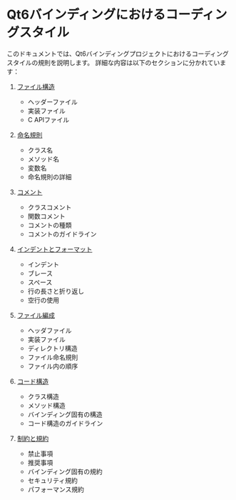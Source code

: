 # Qt6バインディングにおけるコーディングスタイル

このドキュメントでは、Qt6バインディングプロジェクトにおけるコーディングスタイルの規則を説明します。
詳細な内容は以下のセクションに分かれています：

1. [ファイル構造](coding_style/1_file_structure.md)
   - ヘッダーファイル
   - 実装ファイル
   - C APIファイル

2. [命名規則](coding_style/2_naming_conventions.md)
   - クラス名
   - メソッド名
   - 変数名
   - 命名規則の詳細

3. [コメント](coding_style/3_comments.md)
   - クラスコメント
   - 関数コメント
   - コメントの種類
   - コメントのガイドライン

4. [インデントとフォーマット](coding_style/4_indentation_and_formatting.md)
   - インデント
   - ブレース
   - スペース
   - 行の長さと折り返し
   - 空行の使用

5. [ファイル編成](coding_style/5_file_organization.md)
   - ヘッダファイル
   - 実装ファイル
   - ディレクトリ構造
   - ファイル命名規則
   - ファイル内の順序

6. [コード構造](coding_style/6_code_structure.md)
   - クラス構造
   - メソッド構造
   - バインディング固有の構造
   - コード構造のガイドライン

7. [制約と規約](coding_style/7_constraints_and_conventions.md)
   - 禁止事項
   - 推奨事項
   - バインディング固有の規約
   - セキュリティ規約
   - パフォーマンス規約
